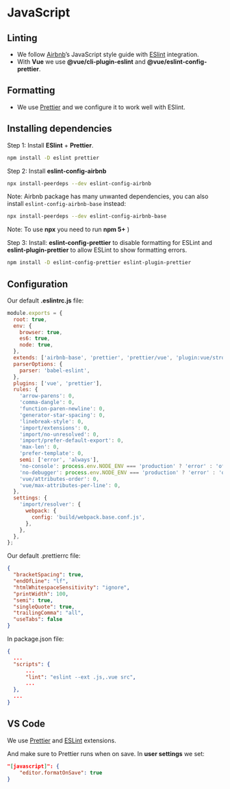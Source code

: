 # JavaScript

## Linting

- We follow [Airbnb](https://github.com/airbnb/javascript)&rsquo;s JavaScript style guide with [ESlint](https://eslint.org/docs/rules/) integration.
- With **Vue** we use **@vue/cli-plugin-eslint** and **@vue/eslint-config-prettier**.

## Formatting

- We use [Prettier](https://prettier.io/) and we configure it to work well with ESlint.

## Installing dependencies

Step 1: Install **ESlint** + **Prettier**.

```bash
npm install -D eslint prettier
```

Step 2: Install **eslint-config-airbnb**

```bash
npx install-peerdeps --dev eslint-config-airbnb
```

Note: Airbnb package has many unwanted dependencies, you can also install `eslint-config-airbnb-base` instead:

```bash
npx install-peerdeps --dev eslint-config-airbnb-base
```

Note: To use **npx** you need to run **npm 5+** )

Step 3: Install: **eslint-config-prettier** to disable formatting for ESLint and **eslint-plugin-prettier** to allow ESLint to show formatting errors.

```bash
npm install -D eslint-config-prettier eslint-plugin-prettier
```

## Configuration

Our default **.eslintrc.js** file:

```js
module.exports = {
  root: true,
  env: {
    browser: true,
    es6: true,
    node: true,
  },
  extends: ['airbnb-base', 'prettier', 'prettier/vue', 'plugin:vue/strongly-recommended'],
  parserOptions: {
    parser: 'babel-eslint',
  },
  plugins: ['vue', 'prettier'],
  rules: {
    'arrow-parens': 0,
    'comma-dangle': 0,
    'function-paren-newline': 0,
    'generator-star-spacing': 0,
    'linebreak-style': 0,
    'import/extensions': 0,
    'import/no-unresolved': 0,
    'import/prefer-default-export': 0,
    'max-len': 0,
    'prefer-template': 0,
    semi: ['error', 'always'],
    'no-console': process.env.NODE_ENV === 'production' ? 'error' : 'off',
    'no-debugger': process.env.NODE_ENV === 'production' ? 'error' : 'off',
    'vue/attributes-order': 0,
    'vue/max-attributes-per-line': 0,
  },
  settings: {
    'import/resolver': {
      webpack: {
        config: 'build/webpack.base.conf.js',
      },
    },
  },
};
```

Our default .prettierrc file:

```json
{
  "bracketSpacing": true,
  "endOfLine": "lf",
  "htmlWhitespaceSensitivity": "ignore",
  "printWidth": 100,
  "semi": true,
  "singleQuote": true,
  "trailingComma": "all",
  "useTabs": false
}
```

In package.json file:

```json
{
  ...
  "scripts": {
      ...
      "lint": "eslint --ext .js,.vue src",
      ...
  },
  ...
}
```

## VS Code

We use [Prettier](https://marketplace.visualstudio.com/items?itemName=esbenp.prettier-vscode) and
[ESLint](https://marketplace.visualstudio.com/items?itemName=dbaeumer.vscode-eslint) extensions.

And make sure to Prettier runs when on save. In **user settings** we set:

```json
"[javascript]": {
    "editor.formatOnSave": true
}
```
